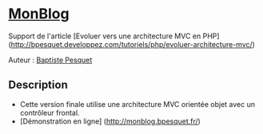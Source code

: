 # [MonBlog](http://github.com/bpesquet/MonBlog)

Support de l'article [Evoluer vers une architecture MVC en PHP] (http://bpesquet.developpez.com/tutoriels/php/evoluer-architecture-mvc/)

Auteur : [Baptiste Pesquet](https://github.com/bpesquet)


## Description

* Cette version finale utilise une architecture MVC orientée objet avec un contrôleur frontal.
* [Démonstration en ligne] (http://monblog.bpesquet.fr/)

